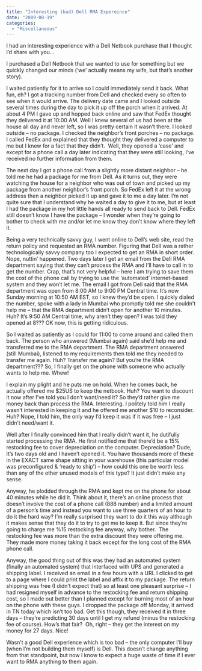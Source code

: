 ```yaml
---
title: "Interesting (bad) Dell RMA Expereince"
date: "2009-08-19"
categories: 
  - "Miscellaneous"
---
```


I had an interesting experience with a Dell Netbook purchase that I thought I’d share with you…

I purchased a Dell Netbook that we wanted to use for something but we quickly changed our minds (‘we’ actually means my wife, but that’s another story).

I waited patiently for it to arrive so I could immediately send it back. What fun, eh? I got a tracking number from Dell and checked every so often to see when it would arrive. The delivery date came and I looked outside several times during the day to pick it up off the porch when it arrived. At about 4 PM I gave up and hopped back online and saw that FedEx thought they delivered it at 10:00 AM. Well I knew several of us had been at the house all day and never left, so I was pretty certain it wasn’t there. I looked outside – no package. I checked the neighbor’s front porches – no package. I called FedEx and explained that they thought they delivered a computer to me but I knew for a fact that they didn’t.  Well, they opened a ‘case’ and except for a phone call a day later indicating that they were still looking, I’ve received no further information from them.

The next day I got a phone call from a slightly more distant neighbor – he told me he had a package for me from Dell. As it turns out, they were watching the house for a neighbor who was out of town and picked up my package from another neighbor’s front porch. So FedEx left it at the wrong address then a neighbor picked it up and gave it to me a day later. I’m not quite sure that I understand why he waited a day to give it to me, but at least I had the package in my hot little hands all ready to send back to Dell. FedEx still doesn’t know I have the package – I wonder when they’re going to bother to check with me and/or let me know they don’t know where they left it.

Being a very technically savvy guy, I went online to Dell’s web site, read the return policy and requested an RMA number. Figuring that Dell was a rather technologically savvy company too I expected to get an RMA in short order. Nope, nuttin’ happened. Two days later I get an email from the Dell RMA department saying that they can’t process the RMA and I’ll have to call in to get the number. Crap, that’s not very helpful – here I am trying to save them the cost of the phone call by trying to use the ‘automated’ internet-based system and they won’t let me. The email I got from Dell said that the RMA department was open from 8:00 AM to 9:00 PM Central time. It’s now Sunday morning at 10:50 AM EST, so I knew they’d be open. I quickly dialed the number, spoke with a lady in Mumbai who promptly told me she couldn’t help me – that the RMA department didn’t open for another 10 minutes.  Huh? It’s 9:50 AM Central time, why aren’t they open? I was told they opened at 8??? OK now, this is getting ridiculous.

So I waited as patiently as I could for 11:00 to come around and called them back. The person who answered (Mumbai again) said she’d help me and transferred me to the RMA department. The RMA department answered (still Mumbai), listened to my requirements then told me they needed to transfer me again. Huh? Transfer me again? But you’re the RMA department??? So, I finally get on the phone with someone who actually wants to help me. Whew!

I explain my plight and he puts me on hold. When he comes back, he actually offered me $25US to keep the netbook. Huh? You want to discount it now after I’ve told you I don’t want/need it? So they’d rather give me money back than process the RMA. Interesting. I politely told him I really wasn’t interested in keeping it and he offered me another $10 to reconsider. Huh? Nope, I told him, the only way I’d keep it was if it was free – I just didn’t need/want it.

Well after I finally convinced him that I really didn’t want it, he dutifully started processing the RMA. He first notified me that there’d be a 15% restocking fee to cover depreciation on the computer. Depreciation? Dude, It’s two days old and I haven’t opened it. You have thousands more of these in the EXACT same shape sitting in your warehouse (this particular model was preconfigured & ‘ready to ship’) – how could this one be worth less than any of the other unused models of this type? It just didn’t make any sense.

Anyway, he plodded through the RMA and kept me on the phone for about 40 minutes while he did it. Think about it, there’s an online process that doesn’t involve the cost of a phone call (888 number) and a limited amount of a person’s time and instead you want to use three quarters of an hour to do it the hard way? I’m really surprised they want to do it this way although it makes sense that they do it to try to get me to keep it. But since they’re going to charge me %15 restocking fee anyway, why bother.  The restocking fee was more than the extra discount they were offering me. They made more money taking it back except for the long cost of the RMA phone call.

Anyway, the good thing out of this was they had an automated system (finally an automated system) that interfaced with UPS and generated a shipping label. I received an email in a few hours with a URL I clicked to get to a page where I could print the label and affix it to my package. The return shipping was free (I didn’t expect that) so at least one pleasant surprise – I had resigned myself in advance to the restocking fee and return shipping cost, so I made out better than I planned except for burning most of an hour on the phone with these guys. I dropped the package off Monday, it arrived in TN today which isn’t too bad. Get this though, they received it in three days – they’re predicting 30 days until I get my refund (minus the restocking fee of course). How’s that fair?  Oh, right – they get the interest on my money for 27 days. Nice!

Wasn’t a good Dell experience which is too bad – the only computer I’ll buy (when I’m not building them myself) is Dell. This doesn’t change anything from that standpoint, but now I know to expect a huge waste of time if I ever want to RMA anything to them again.
